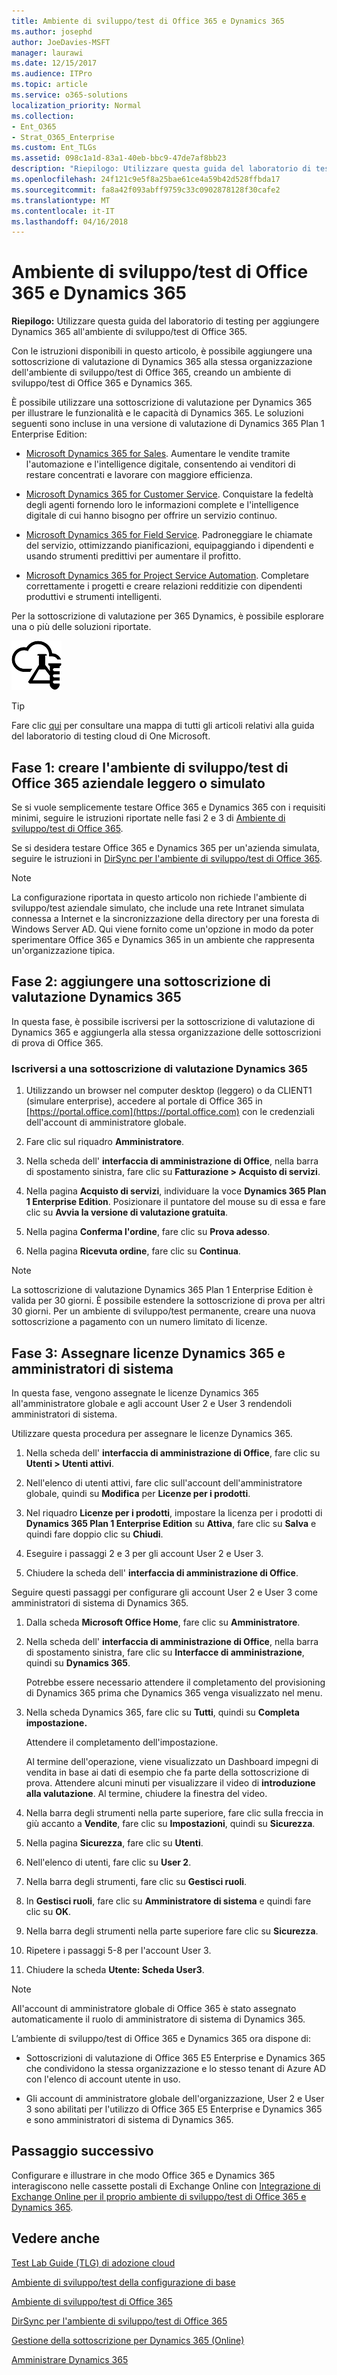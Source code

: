 ```yaml
---
title: Ambiente di sviluppo/test di Office 365 e Dynamics 365
ms.author: josephd
author: JoeDavies-MSFT
manager: laurawi
ms.date: 12/15/2017
ms.audience: ITPro
ms.topic: article
ms.service: o365-solutions
localization_priority: Normal
ms.collection:
- Ent_O365
- Strat_O365_Enterprise
ms.custom: Ent_TLGs
ms.assetid: 098c1a1d-83a1-40eb-bbc9-47de7af8bb23
description: "Riepilogo: Utilizzare questa guida del laboratorio di testing per aggiungere Dynamics 365 all'ambiente di sviluppo/test di Office 365."
ms.openlocfilehash: 24f121c9e5f8a25bae61ce4a59b42d528ffbda17
ms.sourcegitcommit: fa8a42f093abff9759c33c0902878128f30cafe2
ms.translationtype: MT
ms.contentlocale: it-IT
ms.lasthandoff: 04/16/2018
---
```

# <a name="office-365-and-dynamics-365-devtest-environment"></a>Ambiente di sviluppo/test di Office 365 e Dynamics 365

 **Riepilogo:** Utilizzare questa guida del laboratorio di testing per aggiungere Dynamics 365 all'ambiente di sviluppo/test di Office 365.
  
Con le istruzioni disponibili in questo articolo, è possibile aggiungere una sottoscrizione di valutazione di Dynamics 365 alla stessa organizzazione dell'ambiente di sviluppo/test di Office 365, creando un ambiente di sviluppo/test di Office 365 e Dynamics 365.
  
È possibile utilizzare una sottoscrizione di valutazione per Dynamics 365 per illustrare le funzionalità e le capacità di Dynamics 365. Le soluzioni seguenti sono incluse in una versione di valutazione di Dynamics 365 Plan 1 Enterprise Edition:
  
- [Microsoft Dynamics 365 for Sales](https://www.microsoft.com/dynamics365/sales). Aumentare le vendite tramite l'automazione e l'intelligence digitale, consentendo ai venditori di restare concentrati e lavorare con maggiore efficienza.
    
- [Microsoft Dynamics 365 for Customer Service](https://www.microsoft.com/dynamics365/customer-service). Conquistare la fedeltà degli agenti fornendo loro le informazioni complete e l'intelligence digitale di cui hanno bisogno per offrire un servizio continuo.
    
- [Microsoft Dynamics 365 for Field Service](https://www.microsoft.com/dynamics365/field-service). Padroneggiare le chiamate del servizio, ottimizzando pianificazioni, equipaggiando i dipendenti e usando strumenti predittivi per aumentare il profitto.
    
- [Microsoft Dynamics 365 for Project Service Automation](https://www.microsoft.com/en-us/dynamics365/project-service-automation). Completare correttamente i progetti e creare relazioni redditizie con dipendenti produttivi e strumenti intelligenti.
    
Per la sottoscrizione di valutazione per 365 Dynamics, è possibile esplorare una o più delle soluzioni riportate.
  
![Guide dei laboratori di testing nel cloud Microsoft](images/24ad0d1b-3274-40fb-972a-b8188b7268d1.png)
  
> [!TIP]
> Fare clic [qui](http://aka.ms/catlgstack) per consultare una mappa di tutti gli articoli relativi alla guida del laboratorio di testing cloud di One Microsoft.
  
## <a name="phase-1-build-out-your-lightweight-or-simulated-enterprise-office-365-devtest-environment"></a>Fase 1: creare l'ambiente di sviluppo/test di Office 365 aziendale leggero o simulato

Se si vuole semplicemente testare Office 365 e Dynamics 365 con i requisiti minimi, seguire le istruzioni riportate nelle fasi 2 e 3 di [Ambiente di sviluppo/test di Office 365](office-365-dev-test-environment.md).
  
Se si desidera testare Office 365 e Dynamics 365 per un'azienda simulata, seguire le istruzioni in [DirSync per l'ambiente di sviluppo/test di Office 365](dirsync-for-your-office-365-dev-test-environment.md).
  
> [!NOTE]
> La configurazione riportata in questo articolo non richiede l'ambiente di sviluppo/test aziendale simulato, che include una rete Intranet simulata connessa a Internet e la sincronizzazione della directory per una foresta di Windows Server AD. Qui viene fornito come un'opzione in modo da poter sperimentare Office 365 e Dynamics 365 in un ambiente che rappresenta un'organizzazione tipica. 
  
## <a name="phase-2-add-a-dynamics-365-trial-subscription"></a>Fase 2: aggiungere una sottoscrizione di valutazione Dynamics 365

In questa fase, è possibile iscriversi per la sottoscrizione di valutazione di Dynamics 365 e aggiungerla alla stessa organizzazione delle sottoscrizioni di prova di Office 365.
  
### <a name="sign-up-for-a-dynamics-365-trial-subscription"></a>Iscriversi a  una sottoscrizione di valutazione Dynamics 365

1. Utilizzando un browser nel computer desktop (leggero) o da CLIENT1 (simulare enterprise), accedere al portale di Office 365 in [https://portal.office.com](https://portal.office.com) con le credenziali dell'account di amministratore globale.
    
2. Fare clic sul riquadro **Amministratore**.
    
3. Nella scheda dell' **interfaccia di amministrazione di Office**, nella barra di spostamento sinistra, fare clic su **Fatturazione > Acquisto di servizi**.
    
4. Nella pagina **Acquisto di servizi**, individuare la voce **Dynamics 365 Plan 1 Enterprise Edition**. Posizionare il puntatore del mouse su di essa e fare clic su **Avvia la versione di valutazione gratuita**.
    
5. Nella pagina **Conferma l'ordine**, fare clic su **Prova adesso**.
    
6. Nella pagina **Ricevuta ordine**, fare clic su **Continua**.
    
> [!NOTE]
> La sottoscrizione di valutazione Dynamics 365 Plan 1 Enterprise Edition è valida per 30 giorni. È possibile estendere la sottoscrizione di prova per altri 30 giorni. Per un ambiente di sviluppo/test permanente, creare una nuova sottoscrizione a pagamento con un numero limitato di licenze. 
  
## <a name="phase-3-assign-dynamics-365-licenses-and-system-administrators"></a>Fase 3: Assegnare licenze Dynamics 365 e amministratori di sistema

In questa fase, vengono assegnate le licenze Dynamics 365 all'amministratore globale e agli account User 2 e User 3 rendendoli amministratori di sistema.
  
Utilizzare questa procedura per assegnare le licenze Dynamics 365.
  
1. Nella scheda dell' **interfaccia di amministrazione di Office**, fare clic su **Utenti > Utenti attivi**.
    
2. Nell'elenco di utenti attivi, fare clic sull'account dell'amministratore globale, quindi su **Modifica** per **Licenze per i prodotti**.
    
3. Nel riquadro **Licenze per i prodotti**, impostare la licenza per i prodotti di **Dynamics 365 Plan 1 Enterprise Edition** su **Attiva**, fare clic su **Salva** e quindi fare doppio clic su **Chiudi**.
    
4. Eseguire i passaggi 2 e 3 per gli account User 2 e User 3.
    
5. Chiudere la scheda dell' **interfaccia di amministrazione di Office**.
    
Seguire questi passaggi per configurare gli account User 2 e User 3 come amministratori di sistema di Dynamics 365.
  
1. Dalla scheda **Microsoft Office Home**, fare clic su **Amministratore**.
    
2. Nella scheda dell' **interfaccia di amministrazione di Office**, nella barra di spostamento sinistra, fare clic su **Interfacce di amministrazione**, quindi su **Dynamics 365**.
    
    Potrebbe essere necessario attendere il completamento del provisioning di Dynamics 365 prima che Dynamics 365 venga visualizzato nel menu.
    
3. Nella scheda Dynamics 365, fare clic su **Tutti**, quindi su **Completa impostazione.**
    
    Attendere il completamento dell'impostazione.
    
    Al termine dell'operazione, viene visualizzato un Dashboard impegni di vendita in base ai dati di esempio che fa parte della sottoscrizione di prova. Attendere alcuni minuti per visualizzare il video di **introduzione alla valutazione**. Al termine, chiudere la finestra del video.
    
4. Nella barra degli strumenti nella parte superiore, fare clic sulla freccia in giù accanto a **Vendite**, fare clic su **Impostazioni**, quindi su **Sicurezza**.
    
5. Nella pagina **Sicurezza**, fare clic su **Utenti**.
    
6. Nell'elenco di utenti, fare clic su **User 2**.
    
7. Nella barra degli strumenti, fare clic su **Gestisci ruoli**.
    
8. In **Gestisci ruoli**, fare clic su **Amministratore di sistema** e quindi fare clic su **OK**.
    
9. Nella barra degli strumenti nella parte superiore fare clic su **Sicurezza**.
    
10. Ripetere i passaggi 5-8 per l'account User 3.
    
11. Chiudere la scheda **Utente: Scheda User3**.
    
> [!NOTE]
> All'account di amministratore globale di Office 365 è stato assegnato automaticamente il ruolo di amministratore di sistema di Dynamics 365. 
  
L’ambiente di sviluppo/test di Office 365 e Dynamics 365 ora dispone di:
  
- Sottoscrizioni di valutazione di Office 365 E5 Enterprise e Dynamics 365 che condividono la stessa organizzazione e lo stesso tenant di Azure AD con l'elenco di account utente in uso.
    
- Gli account di amministratore globale dell'organizzazione, User 2 e User 3 sono abilitati per l'utilizzo di Office 365 E5 Enterprise e Dynamics 365 e sono amministratori di sistema di Dynamics 365.
    
## <a name="next-step"></a>Passaggio successivo

Configurare e illustrare in che modo Office 365 e Dynamics 365 interagiscono nelle cassette postali di Exchange Online con [Integrazione di Exchange Online per il proprio ambiente di sviluppo/test di Office 365 e Dynamics 365](exchange-online-integration-for-your-office-365-and-dynamics-365-dev-test-enviro.md).
  
## <a name="see-also"></a>Vedere anche

[Test Lab Guide (TLG) di adozione cloud](cloud-adoption-test-lab-guides-tlgs.md)
  
[Ambiente di sviluppo/test della configurazione di base](base-configuration-dev-test-environment.md)
  
[Ambiente di sviluppo/test di Office 365](office-365-dev-test-environment.md)
  
[DirSync per l'ambiente di sviluppo/test di Office 365](dirsync-for-your-office-365-dev-test-environment.md)

[Gestione della sottoscrizione per Dynamics 365 (Online)](https://technet.microsoft.com/library/jj679903.aspx)
  
[Amministrare Dynamics 365](https://technet.microsoft.com/library/dn531101.aspx)


